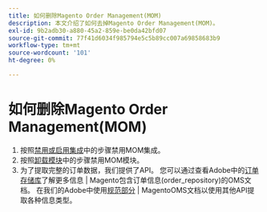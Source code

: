 ```yaml
---
title: 如何删除Magento Order Management(MOM)
description: 本文介绍了如何去掉Magento Order Management(MOM)。
exl-id: 9b2adb30-a880-45a2-859e-be0da42bfd07
source-git-commit: 77f41d6034f985794e5c5b89cc007a69858683b9
workflow-type: tm+mt
source-wordcount: '101'
ht-degree: 0%

---
```


# 如何删除Magento Order Management(MOM)

1. 按照[禁用或启用集成](https://commerce-docs.github.io/oms-documentation-archive/integration/connector/#disable-or-enable-the-integration)中的步骤禁用MOM集成。
1. 按照[卸载模块](/docs/commerce-operations/installation-guide/tutorials/uninstall-modules.html)中的步骤禁用MOM模块。
1. 为了提取完整的订单数据，我们提供了API。 您可以通过查看Adobe中的[订单存储库](https://commerce-docs.github.io/oms-documentation-archive/specifications/#magento.sales.order_repository)了解更多信息 | Magento包含订单信息(order_repository)的OMS文档。 在我们的Adobe中使用[规范部分](https://commerce-docs.github.io/oms-documentation-archive/specifications/#services) | MagentoOMS文档以使用其他API提取各种信息类型。
